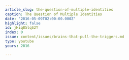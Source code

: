 ```yaml
---
article_slug: the-question-of-multiple-identities
caption: The Question of Multiple Identities
date: '2016-05-09T02:00:00.000Z'
highlight: false
id: jHiq85lqS2Y
index: 0
issue: content/issues/brains-that-pull-the-triggers.md
type: youtube
years: 2016

---
```

